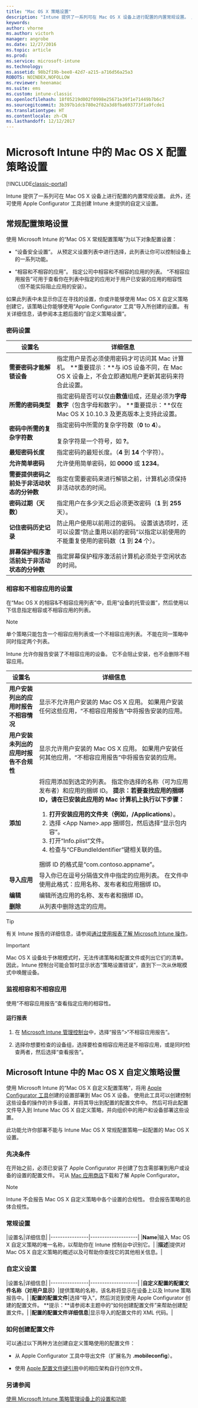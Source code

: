 ```yaml
---
title: "Mac OS X 策略设置"
description: "Intune 提供了一系列可在 Mac OS X 设备上进行配置的内置常规设置。 此外，还可使用 Apple Configurator 工具创建 Intune 未提供的自定义设置。"
keywords: 
author: vhorne
ms.author: victorh
manager: angrobe
ms.date: 12/27/2016
ms.topic: article
ms.prod: 
ms.service: microsoft-intune
ms.technology: 
ms.assetid: 98b2f19b-bee8-42d7-a215-a716d56a25a3
ROBOTS: NOINDEX,NOFOLLOW
ms.reviewer: heenamac
ms.suite: ems
ms.custom: intune-classic
ms.openlocfilehash: 18f05219d002f0998e25671e39f1e71449b7b6c7
ms.sourcegitcommit: 3b397b1dcb780e2f82a3d8fba693773f1a9fcde1
ms.translationtype: HT
ms.contentlocale: zh-CN
ms.lasthandoff: 12/12/2017
---
```

# <a name="mac-os-x-configuration-policy-settings-in-microsoft-intune"></a>Microsoft Intune 中的 Mac OS X 配置策略设置

[!INCLUDE[classic-portal](../includes/classic-portal.md)]

Intune 提供了一系列可在 Mac OS X 设备上进行配置的内置常规设置。 此外，还可使用 Apple Configurator 工具创建 Intune 未提供的自定义设置。

## <a name="general-configuration-policy-settings"></a>常规配置策略设置

使用 Microsoft Intune 的“Mac OS X 常规配置策略”为以下对象配置设置：

-   “设备安全设置”。 从预定义设置列表中进行选择，此列表让你可以控制设备上的一系列功能。

-   “相容和不相容的应用”。 指定公司中相容和不相容的应用的列表。 “不相容应用报告”可用于查看你在列表中指定的应用对于用户已安装的应用的相容性（但不能实际阻止应用的安装）。

如果此列表中未显示你正在寻找的设置，你或许能够使用 Mac OS X 自定义策略创建它，该策略让你能够使用“Apple Configurator 工具”导入所创建的设置。 有关详细信息，请参阅本主题后面的“自定义策略设置”。

### <a name="password-settings"></a>密码设置

|设置名|详细信息|
|----------------|---------------|
|**需要密码才能解锁设备**|指定用户是否必须使用密码才可访问其 Mac 计算机。 **重要提示：**与 iOS 设备不同，在 Mac OS X 设备上，不会立即通知用户更新其密码来符合此设置。|
|**所需的密码类型**|指定密码是否可以仅由**数值**组成，还是必须为**字母数字**（包含字母和数字）。 **重要提示：**仅在 Mac OS X 10.10.3 及更高版本上支持此设置。|
|**密码中所需的复杂字符数**|指定密码中所需的复杂字符数（**0** to **4**）。<br /><br />复杂字符是一个符号，如 **?**。|
|**最短密码长度**|指定密码的最短长度。（**4** 到 **14** 个字符）。|
|**允许简单密码**|允许使用简单密码，如 **0000** 或 **1234**。|
|**需要提供密码之前处于非活动状态的分钟数**|指定在需要密码来进行解锁之前，计算机必须保持非活动状态的时间。|
|**密码过期（天数）**|指定用户在多少天之后必须更改密码（**1** 到 **255** 天）。|
|**记住密码历史记录**|防止用户使用以前用过的密码。 设置该选项时，还可以设置“防止重用以前的密码”以指定以前使用的不能重复使用的密码数（**1** 到 **24** 个）。|
|**屏幕保护程序激活前处于非活动状态的分钟数**|指定屏幕保护程序激活前计算机必须处于空闲状态的时间。|

### <a name="settings-for-compliant-and-noncompliant-apps"></a>相容和不相容应用的设置
在“Mac OS X 的相容&amp;不相容应用列表”中，启用“设备的托管设置”，然后使用以下信息指定相容或不相容应用的列表。

> [!NOTE]
> 单个策略只能包含一个相容应用列表或一个不相容应用列表。 不能在同一策略中同时指定两个列表。
>
> Intune 允许你报告安装了不相容应用的设备。 它不会阻止安装，也不会删除不相容应用。

|设置名|详细信息|
|----------------|---------------|
|**用户安装列出的应用时报告不相容情况**|显示不允许用户安装的 Mac OS X 应用。 如果用户安装任何这些应用，“不相容应用报告”中将报告安装的应用。|
|**用户安装未列出的应用时报告不合规性**|显示允许用户安装的 Mac OS X 应用。 如果用户安装任何其他应用，“不相容应用报告”中将报告安装的应用。|
|**添加**|将应用添加到选定的列表。 指定你选择的名称（可为应用发布者）和应用的捆绑 ID。 **提示：**若要查找应用的捆绑 ID，请在已安装此应用的 Mac 计算机上执行以下步骤：<ol><li>打开安装应用的文件夹（例如，**/Applications**）。</li><li>选择 &lt;App Name&gt;.app 捆绑包，然后选择“显示包内容”。</li><li>打开“Info.plist”文件。</li><li>检查与“CFBundleIdentifier”键相关联的值。</li></ol>捆绑 ID 的格式是“com.contoso.appname”。|
|**导入应用**|导入你已在逗号分隔值文件中指定的应用列表。 在文件中使用此格式：应用名称、发布者和应用捆绑 ID。|
|**编辑**|编辑所选应用的名称、发布者和捆绑 ID。|
|**删除**|从列表中删除选定的应用。|
> [!TIP]
> 有关 Intune 报告的详细信息，请参阅[通过使用报表了解 Microsoft Intune 操作](understand-microsoft-intune-operations-by-using-reports.md)。

> [!IMPORTANT]
> Mac OS X 设备处于休眠模式时，无法传递策略和配置文件或列出它们的清单。 因此，Intune 控制台可能会暂时显示状态“策略设置错误”，直到下一次从休眠模式中唤醒设备。

### <a name="monitor-compliant-and-noncompliant-apps"></a>监视相容和不相容应用
使用“不相容应用报告”查看指定应用的相容性。

#### <a name="to-run-a-report"></a>运行报表

1.  在 [Microsoft Intune 管理控制台](https://manage.microsoft.com)中，选择“报告”&gt;“不相容应用报告”。

2.  选择你想要检查的设备组，选择要检查相容应用还是不相容应用，或是同时检查两者，然后选择“查看报告”。

## <a name="mac-os-x-custom-policy-settings-in-microsoft-intune"></a>Microsoft Intune 中的 Mac OS X 自定义策略设置
使用 Microsoft Intune 的“Mac OS X 自定义配置策略”，将用 [Apple Configurator 工具](https://itunes.apple.com/us/app/apple-configurator-2/id1037126344?mt=12)创建的设置部署到 Mac OS X 设备。 使用此工具可以创建控制这些设备的操作的许多设置，并将其导出到配置的配置文件中。 然后可将此配置文件导入到 Intune Mac OS X 自定义策略，并向组织中的用户和设备部署这些设置。

此功能允许你部署不能与 Intune Mac OS X 常规配置策略一起配置的 Mac OS X 设置。

### <a name="prerequisites"></a>先决条件
在开始之前，必须已安装了 Apple Configurator 并创建了包含需部署到用户或设备的设置的配置文件。 可从 [Mac 应用商店](https://itunes.apple.com/us/app/apple-configurator-2/id1037126344?mt=12)下载和了解 Apple Configurator。

> [!NOTE]
> Intune 不会报告 Mac OS X 自定义策略中各个设置的合规性。 但会报告策略的总体合规性。

### <a name="general-settings"></a>常规设置

|设置名|详细信息|
    |----------------|--------------------|
    |**Name**|输入 Mac OS X 自定义策略的唯一名称，以帮助你在 Intune 控制台中识别它。|
    |**描述**|提供对 Mac OS X 自定义策略的概述以及可帮助你查找它的其他相关信息。|


### <a name="custom-settings"></a>自定义设置

|设置名|详细信息|
    |----------------|--------------------|
    |**自定义配置的配置文件名称（对用户显示）**|提供策略的名称，该名称将显示在设备上以及 Intune 策略报告中。|
    |**配置的配置文件**|选择“导入”，然后浏览到使用 Apple Configurator 创建的配置文件。 **提示：**请参阅本主题中的“如何创建配置文件”来帮助创建配置文件。|
    |**配置的配置文件详细信息**|显示导入的配置文件的 XML 代码。|



### <a name="how-to-create-a-configuration-profile-file"></a>如何创建配置文件
可以通过以下两种方法创建自定义策略使用的配置文件：

-   从 Apple Configurator 工具中导出文件（扩展名为 **.mobileconfig**）。

-   使用 [Apple 配置文件键引用](https://developer.apple.com/library/ios/featuredarticles/iPhoneConfigurationProfileRef/Introduction/Introduction.html)中的相应架构自行创作文件。


### <a name="see-also"></a>另请参阅
[使用 Microsoft Intune 策略管理设备上的设置和功能](manage-settings-and-features-on-your-devices-with-microsoft-intune-policies.md)
